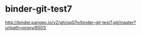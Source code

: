 # binder-git-test7

http://binder.pangeo.io/v2/gh/op07n/binder-git-test7.git/master?urlpath=proxy/8501/
